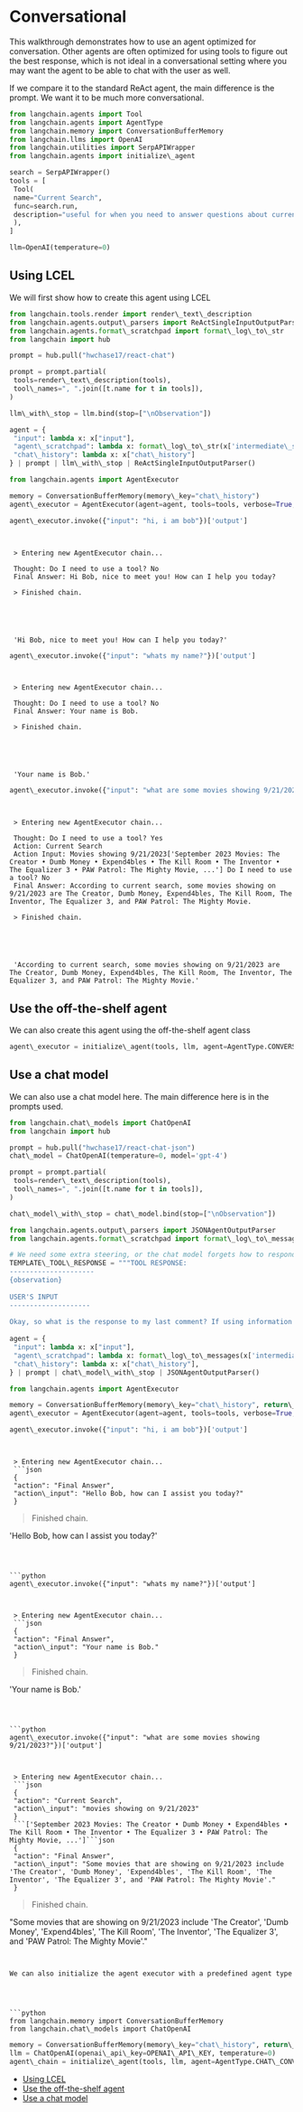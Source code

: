 # Conversational

This walkthrough demonstrates how to use an agent optimized for conversation. Other agents are often optimized for using tools to figure out the best response, which is not ideal in a conversational setting where you may want the agent to be able to chat with the user as well.

If we compare it to the standard ReAct agent, the main difference is the prompt.
We want it to be much more conversational.

```python
from langchain.agents import Tool  
from langchain.agents import AgentType  
from langchain.memory import ConversationBufferMemory  
from langchain.llms import OpenAI  
from langchain.utilities import SerpAPIWrapper  
from langchain.agents import initialize\_agent  

```

```python
search = SerpAPIWrapper()  
tools = [  
 Tool(  
 name="Current Search",  
 func=search.run,  
 description="useful for when you need to answer questions about current events or the current state of the world"  
 ),  
]  

```

```python
llm=OpenAI(temperature=0)  

```

## Using LCEL[​](#using-lcel "Direct link to Using LCEL")

We will first show how to create this agent using LCEL

```python
from langchain.tools.render import render\_text\_description  
from langchain.agents.output\_parsers import ReActSingleInputOutputParser  
from langchain.agents.format\_scratchpad import format\_log\_to\_str  
from langchain import hub  

```

```python
prompt = hub.pull("hwchase17/react-chat")  

```

```python
prompt = prompt.partial(  
 tools=render\_text\_description(tools),  
 tool\_names=", ".join([t.name for t in tools]),  
)  

```

```python
llm\_with\_stop = llm.bind(stop=["\nObservation"])  

```

```python
agent = {  
 "input": lambda x: x["input"],  
 "agent\_scratchpad": lambda x: format\_log\_to\_str(x['intermediate\_steps']),  
 "chat\_history": lambda x: x["chat\_history"]  
} | prompt | llm\_with\_stop | ReActSingleInputOutputParser()  

```

```python
from langchain.agents import AgentExecutor  

```

```python
memory = ConversationBufferMemory(memory\_key="chat\_history")  
agent\_executor = AgentExecutor(agent=agent, tools=tools, verbose=True, memory=memory)  

```

```python
agent\_executor.invoke({"input": "hi, i am bob"})['output']  

```

```text
   
   
 > Entering new AgentExecutor chain...  
   
 Thought: Do I need to use a tool? No  
 Final Answer: Hi Bob, nice to meet you! How can I help you today?  
   
 > Finished chain.  
  
  
  
  
  
 'Hi Bob, nice to meet you! How can I help you today?'  

```

```python
agent\_executor.invoke({"input": "whats my name?"})['output']  

```

```text
   
   
 > Entering new AgentExecutor chain...  
   
 Thought: Do I need to use a tool? No  
 Final Answer: Your name is Bob.  
   
 > Finished chain.  
  
  
  
  
  
 'Your name is Bob.'  

```

```python
agent\_executor.invoke({"input": "what are some movies showing 9/21/2023?"})['output']  

```

```text
   
   
 > Entering new AgentExecutor chain...  
   
 Thought: Do I need to use a tool? Yes  
 Action: Current Search  
 Action Input: Movies showing 9/21/2023['September 2023 Movies: The Creator • Dumb Money • Expend4bles • The Kill Room • The Inventor • The Equalizer 3 • PAW Patrol: The Mighty Movie, ...'] Do I need to use a tool? No  
 Final Answer: According to current search, some movies showing on 9/21/2023 are The Creator, Dumb Money, Expend4bles, The Kill Room, The Inventor, The Equalizer 3, and PAW Patrol: The Mighty Movie.  
   
 > Finished chain.  
  
  
  
  
  
 'According to current search, some movies showing on 9/21/2023 are The Creator, Dumb Money, Expend4bles, The Kill Room, The Inventor, The Equalizer 3, and PAW Patrol: The Mighty Movie.'  

```

## Use the off-the-shelf agent[​](#use-the-off-the-shelf-agent "Direct link to Use the off-the-shelf agent")

We can also create this agent using the off-the-shelf agent class

```python
agent\_executor = initialize\_agent(tools, llm, agent=AgentType.CONVERSATIONAL\_REACT\_DESCRIPTION, verbose=True, memory=memory)  

```

## Use a chat model[​](#use-a-chat-model "Direct link to Use a chat model")

We can also use a chat model here. The main difference here is in the prompts used.

```python
from langchain.chat\_models import ChatOpenAI  
from langchain import hub  

```

```python
prompt = hub.pull("hwchase17/react-chat-json")  
chat\_model = ChatOpenAI(temperature=0, model='gpt-4')  

```

```python
prompt = prompt.partial(  
 tools=render\_text\_description(tools),  
 tool\_names=", ".join([t.name for t in tools]),  
)  

```

```python
chat\_model\_with\_stop = chat\_model.bind(stop=["\nObservation"])  

```

```python
from langchain.agents.output\_parsers import JSONAgentOutputParser  
from langchain.agents.format\_scratchpad import format\_log\_to\_messages  

```

```python
# We need some extra steering, or the chat model forgets how to respond sometimes  
TEMPLATE\_TOOL\_RESPONSE = """TOOL RESPONSE:   
---------------------  
{observation}  
  
USER'S INPUT  
--------------------  
  
Okay, so what is the response to my last comment? If using information obtained from the tools you must mention it explicitly without mentioning the tool names - I have forgotten all TOOL RESPONSES! Remember to respond with a markdown code snippet of a json blob with a single action, and NOTHING else - even if you just want to respond to the user. Do NOT respond with anything except a JSON snippet no matter what!"""  
  
agent = {  
 "input": lambda x: x["input"],  
 "agent\_scratchpad": lambda x: format\_log\_to\_messages(x['intermediate\_steps'], template\_tool\_response=TEMPLATE\_TOOL\_RESPONSE),  
 "chat\_history": lambda x: x["chat\_history"],  
} | prompt | chat\_model\_with\_stop | JSONAgentOutputParser()  

```

```python
from langchain.agents import AgentExecutor  

```

```python
memory = ConversationBufferMemory(memory\_key="chat\_history", return\_messages=True)  
agent\_executor = AgentExecutor(agent=agent, tools=tools, verbose=True, memory=memory)  

```

```python
agent\_executor.invoke({"input": "hi, i am bob"})['output']  

```

````text
   
   
 > Entering new AgentExecutor chain...  
 ```json  
 {  
 "action": "Final Answer",  
 "action\_input": "Hello Bob, how can I assist you today?"  
 }  
````

> Finished chain.

'Hello Bob, how can I assist you today?'

````



```python
agent\_executor.invoke({"input": "whats my name?"})['output']  

````

````text
   
   
 > Entering new AgentExecutor chain...  
 ```json  
 {  
 "action": "Final Answer",  
 "action\_input": "Your name is Bob."  
 }  
````

> Finished chain.

'Your name is Bob.'

````



```python
agent\_executor.invoke({"input": "what are some movies showing 9/21/2023?"})['output']  

````

````text
   
   
 > Entering new AgentExecutor chain...  
 ```json  
 {  
 "action": "Current Search",  
 "action\_input": "movies showing on 9/21/2023"  
 }  
 ```['September 2023 Movies: The Creator • Dumb Money • Expend4bles • The Kill Room • The Inventor • The Equalizer 3 • PAW Patrol: The Mighty Movie, ...']```json  
 {  
 "action": "Final Answer",  
 "action\_input": "Some movies that are showing on 9/21/2023 include 'The Creator', 'Dumb Money', 'Expend4bles', 'The Kill Room', 'The Inventor', 'The Equalizer 3', and 'PAW Patrol: The Mighty Movie'."  
 }  
````

> Finished chain.

"Some movies that are showing on 9/21/2023 include 'The Creator', 'Dumb Money', 'Expend4bles', 'The Kill Room', 'The Inventor', 'The Equalizer 3', and 'PAW Patrol: The Mighty Movie'."

````


We can also initialize the agent executor with a predefined agent type




```python
from langchain.memory import ConversationBufferMemory  
from langchain.chat\_models import ChatOpenAI  

````

```python
memory = ConversationBufferMemory(memory\_key="chat\_history", return\_messages=True)  
llm = ChatOpenAI(openai\_api\_key=OPENAI\_API\_KEY, temperature=0)  
agent\_chain = initialize\_agent(tools, llm, agent=AgentType.CHAT\_CONVERSATIONAL\_REACT\_DESCRIPTION, verbose=True, memory=memory)  

```

- [Using LCEL](#using-lcel)
- [Use the off-the-shelf agent](#use-the-off-the-shelf-agent)
- [Use a chat model](#use-a-chat-model)
